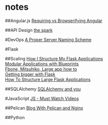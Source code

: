 notes
=====

##Angular.js
[Requiring vs Browserifying Angular](http://developer.telerik.com/featured/requiring-vs-browerifying-angular/)


##API Design
[the spark](http://www.ics.uci.edu/~fielding/pubs/dissertation/top.htm)

#DevOps
[A Proper Server Naming Scheme](http://mnx.io/blog/a-proper-server-naming-scheme/)


#Flask

##Scaling
[How I Structure My Flask Applications](http://mattupstate.com/python/2013/06/26/how-i-structure-my-flask-applications.html) <br>
[Modular Applications with Blueprints](http://flask.pocoo.org/docs/blueprints/#blueprints) <br>
[Fbone, Mitsuhiko, Large app how to](https://github.com/mitsuhiko/flask/wiki/Large-app-how-to) <br>
[Getting bigger with Flask](http://maximebf.com/blog/2012/11/getting-bigger-with-flask/#.U8S0Oo1dVoj) <br>
[How To Structure Large Flask Applications](https://www.digitalocean.com/community/tutorials/how-to-structure-large-flask-applications)<br>

##SQLAlchemy
[SQLAlchemy and you](http://lucumr.pocoo.org/2011/7/19/sqlachemy-and-you/)
<br>


#JavaScript
[JS - Must Watch Videos](https://github.com/bolshchikov/js-must-watch)


##Pelican
[Blog With Pelican and Nginx](http://michael.lustfield.net/nginx/blog-with-pelican-and-nginx)


##Python


